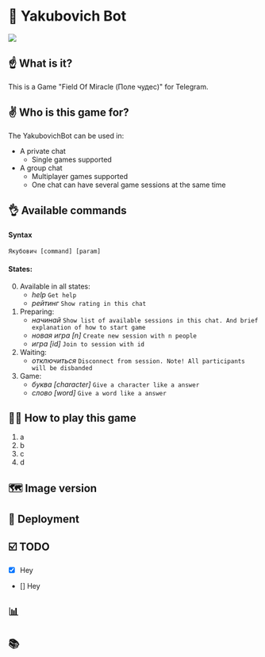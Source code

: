 # 🚀 Yakubovich Bot 
![](http://boobooka.com/wp-content/uploads/2019/02/zastavka-pole-chudes.jpg)
## ☝️ What is it?
This is a Game "Field Of Miracle (Поле чудес)" for Telegram.

## ✌️ Who is this game for?
The YakubovichBot can be used in:
- A private chat
   * Single games supported
- A group chat
   * Multiplayer games supported
   * One chat can have several game sessions at the same time


## 👌 Available commands
#### Syntax
`Якубович [command] [param]`
#### States:
0. Available in all states:
   - _help_              `Get help`
   - _рейтинг_           `Show rating in this chat`
1. Preparing:
   - _начинай_           `Show list of available sessions in this chat. And brief explanation of how to start game` 
   - _новая игра [n]_    `Create new session with n people`
   - _игра [id]_         `Join to session with id`
2. Waiting:
   - _отключиться_       `Disconnect from session. Note! All participants will be disbanded`
3. Game:
   - _буква [character]_ `Give a character like a answer`
   - _слово [word]_      `Give a word like a answer`


## 👨‍🎓 How to play this game
1. a 
2. b
3. c
4. d


## 🗺 Image version 

## 📝 Deployment


## ☑️ TODO
- [x] Hey
- [] Hey


## 📊 

## 📚

